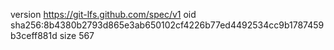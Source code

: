 version https://git-lfs.github.com/spec/v1
oid sha256:8b4380b2793d865e3ab650102cf4226b77ed4492534cc9b1787459b3ceff881d
size 567
